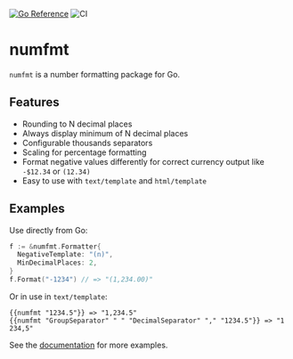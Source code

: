 [![Go Reference](https://pkg.go.dev/badge/github.com/jackc/numfmt.svg)](https://pkg.go.dev/github.com/jackc/numfmt)
![CI](https://github.com/jackc/numfmt/workflows/CI/badge.svg)

# numfmt

`numfmt` is a number formatting package for Go.

## Features

* Rounding to N decimal places
* Always display minimum of N decimal places
* Configurable thousands separators
* Scaling for percentage formatting
* Format negative values differently for correct currency output like `-$12.34` or `(12.34)`
* Easy to use with `text/template` and `html/template`

## Examples

Use directly from Go:

```go
f := &numfmt.Formatter{
  NegativeTemplate: "(n)",
  MinDecimalPlaces: 2,
}
f.Format("-1234") // => "(1,234.00)"
```

Or in use in `text/template`:

```
{{numfmt "1234.5"}} => "1,234.5"
{{numfmt "GroupSeparator" " " "DecimalSeparator" "," "1234.5"}} => "1 234,5"
```

See the [documentation](https://pkg.go.dev/github.com/jackc/numfmt) for more examples.
